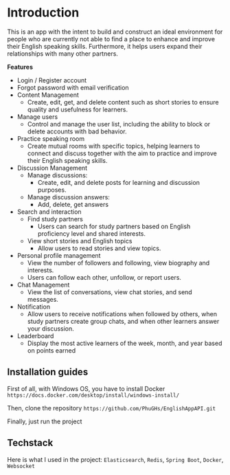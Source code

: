 
# Introduction

This is an app with the intent to build and construct an ideal environment for people who are currently not able to find a place to enhance and improve their English speaking skills. Furthermore, it helps users expand their relationships with many other partners.
    
**Features**

- Login / Register account
- Forgot password with email verification
- Content Management
  - Create, edit, get, and delete content such as short stories to ensure quality and usefulness for learners.
- Manage users
  - Control and manage the user list, including the ability to block or delete accounts with bad behavior.
- Practice speaking room
  - Create mutual rooms with specific topics, helping learners to connect and discuss together with the aim to practice and improve their English speaking skills.
- Discussion Management
  - Manage discussions:
    - Create, edit, and delete posts for learning and discussion purposes.
  - Manage discussion answers:
    - Add, delete, get answers
- Search and interaction
  - Find study partners
    - Users can search for study partners based on English proficiency level and shared interests.
  - View short stories and English topics
    - Allow users to read stories and view topics.
- Personal profile management
  - View the number of followers and following, view biography and interests.
  - Users can follow each other, unfollow, or report users.
- Chat Management
  - View the list of conversations, view chat stories, and send messages.
- Notification
  - Allow users to receive notifications when followed by others, when study partners create group chats, and when other learners answer your discussion.
- Leaderboard
  - Display the most active learners of the week, month, and year based on points earned
    
## Installation guides

First of all, with Windows OS, you have to install Docker `https://docs.docker.com/desktop/install/windows-install/`

Then, clone the repository `https://github.com/PhuGHs/EnglishAppAPI.git`

Finally, just run the project

## Techstack
Here is what I used in the project: `Elasticsearch`, `Redis`, `Spring Boot`, `Docker`, `Websocket`
